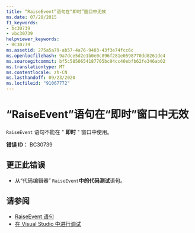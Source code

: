 ```yaml
---
title: “RaiseEvent”语句在“即时”窗口中无效
ms.date: 07/20/2015
f1_keywords:
- bc30739
- vbc30739
helpviewer_keywords:
- BC30739
ms.assetid: 275a5a79-ab57-4a76-9403-43f3e74fcc6c
ms.openlocfilehash: 9a7dce5d2e1b0e0c896f281e0598770dd8261de4
ms.sourcegitcommit: bf5c5850654187705bc94cc40ebfb62fe346ab02
ms.translationtype: MT
ms.contentlocale: zh-CN
ms.lasthandoff: 09/23/2020
ms.locfileid: "91067772"
---
```

# <a name="raiseevent-statements-are-not-valid-in-the-immediate-window"></a>“RaiseEvent”语句在“即时”窗口中无效

`RaiseEvent` 语句不能在 " **即时** " 窗口中使用。  
  
 **错误 ID：** BC30739  
  
## <a name="to-correct-this-error"></a>更正此错误  
  
- 从“代码编辑器” `RaiseEvent`**中的代码测试**语句。  
  
## <a name="see-also"></a>请参阅

- [RaiseEvent 语句](../language-reference/statements/raiseevent-statement.md)
- [在 Visual Studio 中进行调试](/visualstudio/debugger/debugger-feature-tour)
